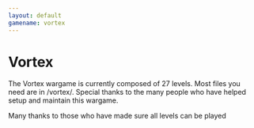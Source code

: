 ```yaml
---
layout: default
gamename: vortex
---
```

Vortex
======

The Vortex wargame is currently composed of 27 levels. Most files you
need are in /vortex/. Special thanks to the many people who have helped
setup and maintain this wargame.

Many thanks to those who have made sure all levels can be played
